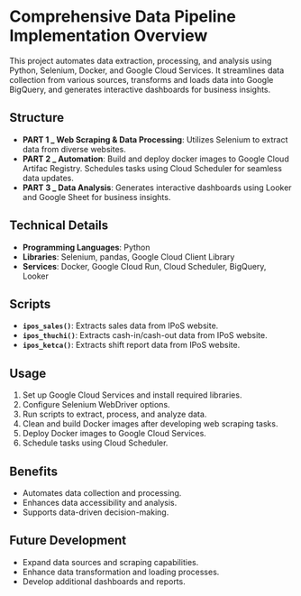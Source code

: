 # Comprehensive Data Pipeline Implementation Overview

This project automates data extraction, processing, and analysis using Python, Selenium, Docker, and Google Cloud Services. It streamlines data collection from various sources, transforms and loads data into Google BigQuery, and generates interactive dashboards for business insights.

## Structure

- **PART 1 _ Web Scraping & Data Processing**: Utilizes Selenium to extract data from diverse websites.
- **PART 2 _ Automation**: Build and deploy docker images to Google Cloud Artifac Registry. Schedules tasks using Cloud Scheduler for seamless data updates.
- **PART 3 _ Data Analysis**: Generates interactive dashboards using Looker and Google Sheet for business insights.

## Technical Details

- **Programming Languages**: Python
- **Libraries**: Selenium, pandas, Google Cloud Client Library
- **Services**: Docker, Google Cloud Run, Cloud Scheduler, BigQuery, Looker

## Scripts

- **`ipos_sales()`**: Extracts sales data from IPoS website.
- **`ipos_thuchi()`**: Extracts cash-in/cash-out data from IPoS website.
- **`ipos_ketca()`**: Extracts shift report data from IPoS website.

## Usage

1. Set up Google Cloud Services and install required libraries.
2. Configure Selenium WebDriver options.
3. Run scripts to extract, process, and analyze data.
4. Clean and build Docker images after developing web scraping tasks.
5. Deploy Docker images to Google Cloud Services.
6. Schedule tasks using Cloud Scheduler.

## Benefits

- Automates data collection and processing.
- Enhances data accessibility and analysis.
- Supports data-driven decision-making.

## Future Development

- Expand data sources and scraping capabilities.
- Enhance data transformation and loading processes.
- Develop additional dashboards and reports.

